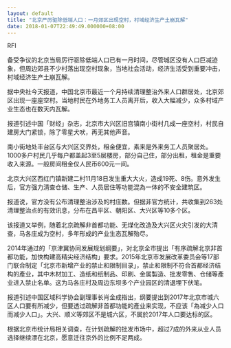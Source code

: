 ```yaml
---
layout: default
title: "北京严厉驱除低端人口：一月郊区出现空村，村域经济生产土崩瓦解"
date: 2018-01-07T22:49:49.000000+08:00
---
```


RFI

备受争议的北京当局厉行驱除低端人口已有一月时间，尽管城区没有人口巨减迹象，但周边郊县不少村落出现空村现象，当地社会活动，经济生活受到重要冲击，村域经济生产土崩瓦解。

据中央社今天报道，中国北京市最近一个月持续清理整治外来人口群居处，北京郊区出现一座座空村。当地村民在外地务工人员离开后，收入大幅减少，众多村域产业生态也在数天内瓦解。

报道引述中国「财经」杂志，北京市大兴区旧宫镇南小街村几成一座空村，村民自建房大门紧锁，除了零星犬吠，再无其他声音。

南小街地处丰台区与大兴区交界处，租金便宜，素来是外来务工人员聚居处。1000多户村民几乎每户都盖起3至5层楼房，部分自己住，部分出租，租金是重要收入来源。一般房间租金仅人民币600元一间。

北京大兴区西红门镇新建二村11月18日发生重大大火，造成19死、8伤。意外发生后，官方强力清查仓储、生产、人员居住等功能混為一体的不安全建筑区。

报道说，官方没有公布清理整治涉及的村庄数。但据非官方统计，共收集到263处清理整治点的有效讯息，分布在昌平区、朝阳区、大兴区等10多个区。

该报道又举例，随着北京疏解非首都功能、无煤化改造及大兴区火灾引发的大清查，马各庄成为空村，多年形成的产业生态瓦解殆尽。

2014年通过的「京津冀协同发展规划纲要」，对北京全市提出「有序疏解北京非首都功能，加快构建高精尖经济结构」要求。2015年北京市发展改革委员会等17部门联合制定「北京市新增产业的禁止和限制目录」，禁止和限制不符合首都经济结构的產业，其中木材加工、造纸和纸制品、印刷、金属製造、批发零售、仓储等產业进入禁止名单。这为马各庄村及周边东坝多个产业园区的清退埋下伏笔。

报道引述中国区域科学协会副理事长肖金成指出，纲要提出到2017年北京市城六区人口要有所减少，但要透过疏解非首都功能的產业来实现，不应该「為减少人口而减少人口」。大兴、顺义等郊区不是城六区，不属於2017年人口要达标的区。

根据北京市统计局相关调查，在计划疏解的批发市场中，超过7成的外来从业人员选择继续漂在北京，愿意迁往京外的比例不足两成。

